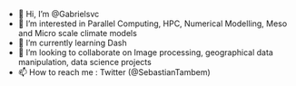 - 👋 Hi, I’m @Gabrielsvc
- 👀 I’m interested in Parallel Computing, HPC, Numerical Modelling, Meso and Micro scale climate models
- 🌱 I’m currently learning Dash 
- 💞️ I’m looking to collaborate on Image processing, geographical data manipulation, data science projects
- 📫 How to reach me : Twitter (@SebastianTambem)

<!---
Gabrielsvc/Gabrielsvc is a ✨ special ✨ repository because its `README.md` (this file) appears on your GitHub profile.
You can click the Preview link to take a look at your changes.
--->
